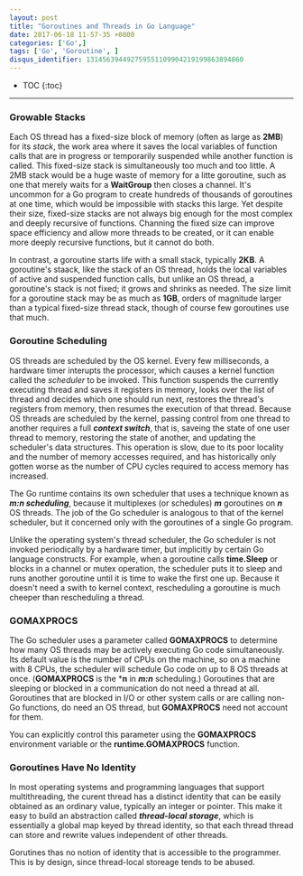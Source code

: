 ```yaml
---
layout: post
title: "Goroutines and Threads in Go Language"
date: 2017-06-18 11-57-35 +0800
categories: ['Go',]
tags: ['Go', 'Goroutine', ]
disqus_identifier: 131456394492759551109904219199863894860
---
```


- TOC
{:toc}

- - -

### Growable Stacks

Each OS thread has a fixed-size block of memory (often as large as **2MB**) for its *stack*, the work area where it saves the local variables of function calls that are in progress or temporarily suspended while another function is called. This fixed-size stack is simultaneously too much and too little. A 2MB stack would be a huge waste of memory for a litte goroutine, such as one that merely waits for a **WaitGroup** then closes a channel. It's uncommon for a Go program to create hundreds of thousands of goroutines at one time, which would be impossible with stacks this large. Yet despite their size, fixed-size stacks are not always big enough for the most complex and deeply recursive of functions. Channing the fixed size can improve space efficiency and allow more threads to be created, or it can enable more deeply recursive functions, but it cannot do both.

In contrast, a goroutine starts life with a small stack, typically **2KB**. A goroutine's staack, like the stack of an OS thread, holds the local variables of active and suspended function calls, but unlike an OS thread, a goroutine's stack is not fixed; it grows and shrinks as needed. The size limit for a goroutine stack may be as much as **1GB**, orders of magnitude larger than a typical fixed-size thread stack, though of course few goroutines use that much.


### Goroutine Scheduling

OS threads are scheduled by the OS kernel. Every few milliseconds, a hardware timer interupts the processor, which causes a kernel function called the *scheduler* to be invoked. This function suspends the currently executing thread and saves it registers in memory, looks over the list of thread and decides which one should run next, restores the thread's registers from memory, then resumes the execution of that thread. Because OS threads are scheduled by the kernel, passing control from one thread to another requires a full ***context switch***, that is, saveing the state of one user thread to memory, restoring the state of another, and updating the scheduler's data structures. This operation is slow, due to its poor locality and the number of memory accesses required, and has historically only gotten worse as the number of CPU cycles required to access memory has increased.

The Go runtime contains its own scheduler that uses a technique known as ***m:n scheduling***, because it multiplexes (or schedules) ***m*** goroutines on ***n*** OS threads. The job of the Go scheduler is analogous to that of the kernel scheduler, but it concerned only with the goroutines of a single Go program.

Unlike the operating system's thread scheduler, the Go scheduler is not invoked periodically by a hardware timer, but implicitly by certain Go language constructs. For example, when a goroutine calls **time.Sleep** or blocks in a channel or mutex operation, the scheduler puts it to sleep and runs another goroutine until it is time to wake the first one up. Because it doesn't need a swith to kernel context, rescheduling a goroutine is much cheeper than rescheduling a thread.

### GOMAXPROCS

The Go scheduler uses a parameter called **GOMAXPROCS** to determine how many OS threads may be actively executing Go code simultaneously. Its default value is the number of CPUs on the machine, so on a machine with 8 CPUs, the scheduler will schedule Go code on up to 8 OS threads at once. (**GOMAXPROCS** is the ***n** in ***m:n*** scheduling.) Goroutines that are sleeping or blocked in a communication do not need a thread at all. Goroutines that are blocked in I/O or other system calls or are calling non-Go functions, do need an OS thread, but **GOMAXPROCS** need not account for them.

You can explicitly control this parameter using the **GOMAXPROCS** environment variable or the **runtime.GOMAXPROCS** function.

### Goroutines Have No Identity

In most operating systems and programming languages that support multithreading, the curent thread has a distinct identity that can be easily obtained as an ordinary value, typically an integer or pointer. This make it easy to build an abstraction called ***thread-local storage***, which is essentially a global map keyed by thread identity, so that each thread thread can store and rewrite values independent of other threads.

Gorutines thas no notion of identity that is accessible to the programmer. This is by design, since thread-local storeage tends to be abused.
